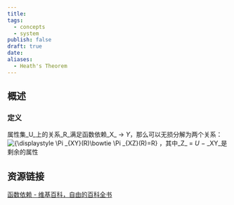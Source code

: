 ```yaml
---
title: 
tags:
  - concepts
  - system
publish: false
draft: true
date: 
aliases:
  - Heath's Theorem
---
```


## 概述

### 定义

属性集_U_上的关系_R_满足函数依赖_X_ → _Y_，那么可以无损分解为两个关系：![{\displaystyle \Pi _{XY}(R)\bowtie \Pi _{XZ}(R)=R}](https://wikimedia.org/api/rest_v1/media/math/render/svg/9509dcb0f312f0bf8460d372444a932b147872cd) ，其中_Z_ = _U_ − _XY_是剩余的属性

## 资源链接

[函数依赖 - 维基百科，自由的百科全书](https://zh.wikipedia.org/zh-cn/%E5%87%BD%E6%95%B0%E4%BE%9D%E8%B5%96)
 

